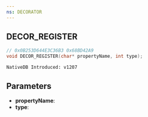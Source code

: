 ```yaml
---
ns: DECORATOR
---
```

## DECOR_REGISTER

```c
// 0x0B253D644E3C36B3 0x68BD42A9
void DECOR_REGISTER(char* propertyName, int type);
```

```
NativeDB Introduced: v1207
```

## Parameters
* **propertyName**:
* **type**:
